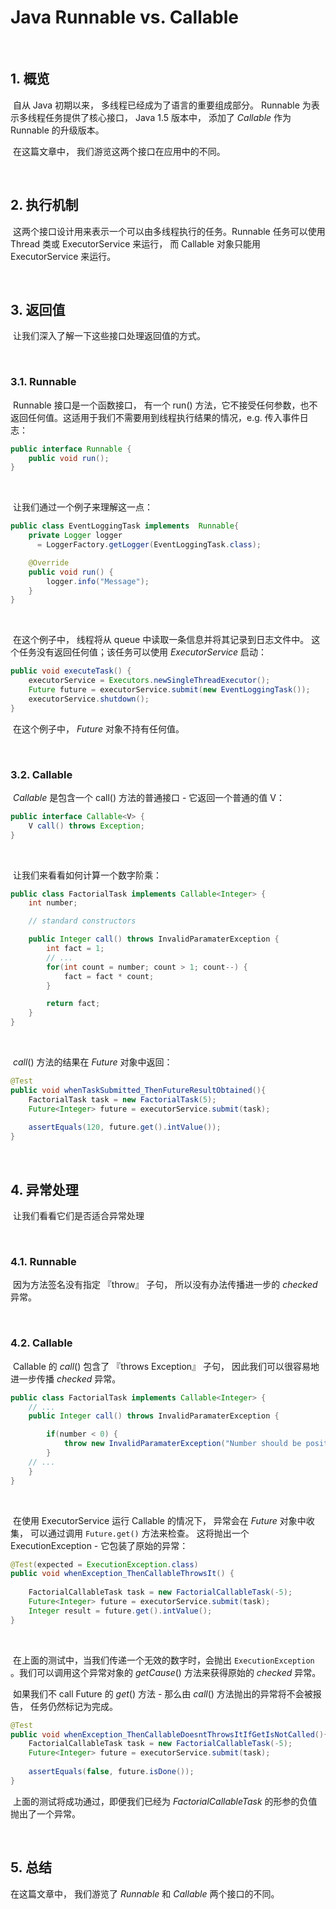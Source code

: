# Java Runnable vs. Callable

&nbsp;

## 1. 概览

​		自从 Java 初期以来， 多线程已经成为了语言的重要组成部分。 Runnable 为表示多线程任务提供了核心接口， Java 1.5 版本中， 添加了 $Callable$ 作为 Runnable 的升级版本。

​		在这篇文章中， 我们游览这两个接口在应用中的不同。

&nbsp;

## 2. 执行机制

​		这两个接口设计用来表示一个可以由多线程执行的任务。Runnable 任务可以使用 Thread 类或 ExecutorService 来运行， 而 Callable 对象只能用 ExecutorService 来运行。

&nbsp;

## 3. 返回值

​		让我们深入了解一下这些接口处理返回值的方式。

&nbsp;

### 3.1. Runnable

​		Runnable 接口是一个函数接口， 有一个 run() 方法，它不接受任何参数，也不返回任何值。这适用于我们不需要用到线程执行结果的情况，e.g. 传入事件日志：

```java
public interface Runnable {
    public void run();
}
```

&nbsp;

​		让我们通过一个例子来理解这一点：

```java
public class EventLoggingTask implements  Runnable{
    private Logger logger
      = LoggerFactory.getLogger(EventLoggingTask.class);

    @Override
    public void run() {
        logger.info("Message");
    }
}
```

&nbsp;

​		在这个例子中， 线程将从 queue 中读取一条信息并将其记录到日志文件中。 这个任务没有返回任何值；该任务可以使用 $ExecutorService$ 启动： 

```java
public void executeTask() {
    executorService = Executors.newSingleThreadExecutor();
    Future future = executorService.submit(new EventLoggingTask());
    executorService.shutdown();
}
```

​		在这个例子中， $Future$ 对象不持有任何值。

&nbsp; 

### 3.2. Callable

​		$Callable$ 是包含一个 call() 方法的普通接口 - 它返回一个普通的值 V：

```java
public interface Callable<V> {
    V call() throws Exception;
}
```

&nbsp;

​		让我们来看看如何计算一个数字阶乘：

```java
public class FactorialTask implements Callable<Integer> {
    int number;

    // standard constructors

    public Integer call() throws InvalidParamaterException {
        int fact = 1;
        // ...
        for(int count = number; count > 1; count--) {
            fact = fact * count;
        }

        return fact;
    }
}
```

&nbsp;

​		$call()$ 方法的结果在 $Future$ 对象中返回： 

```java
@Test
public void whenTaskSubmitted_ThenFutureResultObtained(){
    FactorialTask task = new FactorialTask(5);
    Future<Integer> future = executorService.submit(task);
 
    assertEquals(120, future.get().intValue());
}
```

&nbsp;

## 4. 异常处理

​		让我们看看它们是否适合异常处理

&nbsp;

### 4.1. Runnable

​		因为方法签名没有指定 『throw』 子句， 所以没有办法传播进一步的 $checked$ 异常。

&nbsp;

### 4.2. Callable

​		Callable 的 $call()$ 包含了 『throws Exception』 子句， 因此我们可以很容易地进一步传播 $checked$ 异常。

```java
public class FactorialTask implements Callable<Integer> {
    // ...
    public Integer call() throws InvalidParamaterException {

        if(number < 0) {
            throw new InvalidParamaterException("Number should be positive");
        }
    // ...
    }
}
```

&nbsp;

​		在使用 ExecutorService 运行 Callable 的情况下， 异常会在 $Future$ 对象中收集， 可以通过调用 `Future.get()` 方法来检查。 这将抛出一个 ExecutionException - 它包装了原始的异常：

```java
@Test(expected = ExecutionException.class)
public void whenException_ThenCallableThrowsIt() {
 
    FactorialCallableTask task = new FactorialCallableTask(-5);
    Future<Integer> future = executorService.submit(task);
    Integer result = future.get().intValue();
}
```

&nbsp;

​		在上面的测试中，当我们传递一个无效的数字时，会抛出 `ExecutionException` 。我们可以调用这个异常对象的 $getCause()$ 方法来获得原始的 $checked$ 异常。

​		如果我们不 call Future 的 $get()$ 方法 - 那么由 $call()$ 方法抛出的异常将不会被报告， 任务仍然标记为完成。

```java
@Test
public void whenException_ThenCallableDoesntThrowsItIfGetIsNotCalled(){
    FactorialCallableTask task = new FactorialCallableTask(-5);
    Future<Integer> future = executorService.submit(task);
 
    assertEquals(false, future.isDone());
}
```

​		上面的测试将成功通过，即便我们已经为 *FactorialCallableTask* 的形参的负值抛出了一个异常。

&nbsp;

## 5. 总结

在这篇文章中， 我们游览了 $Runnable$ 和 $Callable$  两个接口的不同。